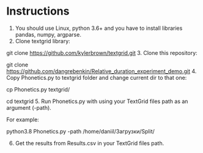 # Instructions
1. You should use Linux, python 3.6+ and you have to install libraries pandas, numpy, argparse.
2. Clone textgrid library: 

git clone https://github.com/kylerbrown/textgrid.git
3. Clone this repository: 

git clone https://github.com/dangrebenkin/Relative_duration_experiment_demo.git
4. Copy Phonetics.py to textgrid folder and change current dir to that one:

cp Phonetics.py textgrid/

cd textgrid
5. Run Phonetics.py with using your TextGrid files path as an argument (-path). 

For example: 

   python3.8 Phonetics.py -path /home/daniil/Загрузки/Split/
   
6. Get the results from Results.csv in your TextGrid files path.
